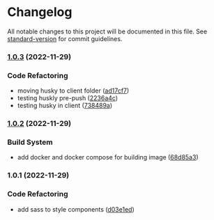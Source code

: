 # Changelog

All notable changes to this project will be documented in this file. See [standard-version](https://github.com/conventional-changelog/standard-version) for commit guidelines.

### [1.0.3](https://github.com/esaldivar/ReactTSTemplate/compare/v1.0.2...v1.0.3) (2022-11-29)


### Code Refactoring

* moving husky to client folder ([ad17cf7](https://github.com/esaldivar/ReactTSTemplate/commit/ad17cf73fdb4ae6421d574a865cdbf2971714767))
* testing huskly pre-push ([2236a4c](https://github.com/esaldivar/ReactTSTemplate/commit/2236a4c2958c3da2460efd065b9c3f3c6c830bdc))
* testing husky in client ([738489a](https://github.com/esaldivar/ReactTSTemplate/commit/738489a3696a924683603064d3011508b75a1968))

### [1.0.2](https://github.com/esaldivar/ReactTSTemplate/compare/v1.0.1...v1.0.2) (2022-11-29)


### Build System

* add docker and docker compose for building image ([68d85a3](https://github.com/esaldivar/ReactTSTemplate/commit/68d85a384b9f5918d15e0d339cac74414f5e3eaa))

### 1.0.1 (2022-11-29)


### Code Refactoring

* add sass to style components ([d03e1ed](https://github.com/esaldivar/ReactTSTemplate/commit/d03e1ed479f367e2c5e0c77982350277a5f6cf93))
